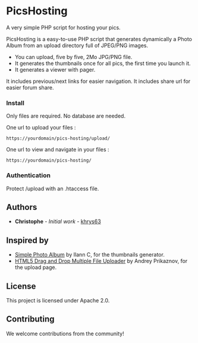 # PicsHosting
A very simple PHP script for hosting your pics.

PicsHosting is a easy-to-use PHP script that generates dynamically a Photo Album from an upload directory full of JPEG/PNG images.
- You can upload, five by five, 2Mo JPG/PNG file.
- It generates the thumbnails once for all pics, the first time you launch it.
- It generates a viewer with pager.

It includes previous/next links for easier navigation. 
It includes share url for easier forum share. 

### Install
Only files are required.
No database are needed. 

One url to upload your files :
```
https://yourdomain/pics-hosting/upload/
```

One url to view and navigate in your files :
```
https://yourdomain/pics-hosting/
```

### Authentication
Protect /upload with an .htaccess file.

## Authors
* **Christophe** - *Initial work* - [khrys63](https://github.com/khrys63)

## Inspired by
* [Simple Photo Album](http://ilannweb.free.fr) by Ilann C, for the thumbnails generator.
* [HTML5 Drag and Drop Multiple File Uploader](http://www.script-tutorials.com/html5-drag-and-drop-multiple-file-uploader/) by Andrey Prikaznov, for the upload page.

## License
This project is licensed under Apache 2.0.

## Contributing
We welcome contributions from the community!

